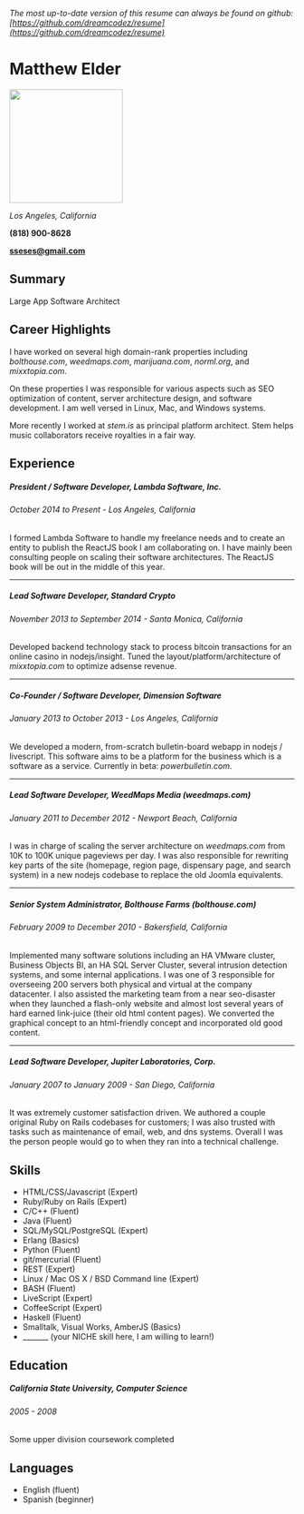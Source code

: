 *The most up-to-date version of this resume can always be found on github: [https://github.com/dreamcodez/resume](https://github.com/dreamcodez/resume)*

# Matthew Elder

<img width="200" src="http://i.imgur.com/W6kEcxB.jpg">

*Los Angeles, California*

**(818) 900-8628**

**sseses@gmail.com**

## Summary
Large App Software Architect

## Career Highlights
I have worked on several high domain-rank properties including _bolthouse.com_, _weedmaps.com_, _marijuana.com_, _norml.org_, and _mixxtopia.com_.

On these properties I was responsible for various aspects such as SEO optimization of content, server architecture design, and software development. I am well versed in Linux, Mac, and Windows systems.

More recently I worked at _stem.is_ as principal platform architect.  Stem helps music collaborators receive royalties in a fair way.

## Experience

##### President / Software Developer, Lambda Software, Inc.
###### October 2014 to Present - Los Angeles, California
I formed Lambda Software to handle my freelance needs and to create an entity to publish the ReactJS book I am collaborating on. I have mainly been consulting people on scaling their software architectures. The ReactJS book will be out in the middle of this year.
***
##### Lead Software Developer, Standard Crypto
###### November 2013 to September 2014 - Santa Monica, California
Developed backend technology stack to process bitcoin transactions for an online casino in nodejs/insight. Tuned the layout/platform/architecture of *mixxtopia.com* to optimize adsense revenue.
***
##### Co-Founder / Software Developer, Dimension Software
###### January 2013 to October 2013 - Los Angeles, California
We developed a modern, from-scratch bulletin-board webapp in nodejs / livescript. This software aims to be a platform for the business which is a software as a service. Currently in beta: _powerbulletin.com_.
***
##### Lead Software Developer, WeedMaps Media (_weedmaps.com_)
###### January 2011 to December 2012 - Newport Beach, California
I was in charge of scaling the server architecture on _weedmaps.com_ from 10K to 100K unique pageviews per day. I was also responsible for rewriting key parts of the site (homepage, region page, dispensary page, and search system) in a new nodejs codebase to replace the old Joomla equivalents.
***
##### Senior System Administrator, Bolthouse Farms (_bolthouse.com_)
###### February 2009 to December 2010 - Bakersfield, California
Implemented many software solutions including an HA VMware cluster, Business Objects BI, an HA SQL Server Cluster, several intrusion detection systems, and some internal applications. I was one of 3 responsible for overseeing 200 servers both physical and virtual at the company datacenter. I also assisted the marketing team from a near seo-disaster when they launched a flash-only website and almost lost several years of hard earned link-juice (their old html content pages). We converted the graphical concept to an html-friendly concept and incorporated old good content.
***
##### Lead Software Developer, Jupiter Laboratories, Corp.
###### January 2007 to January 2009 - San Diego, California
It was extremely customer satisfaction driven. We authored a couple original Ruby on Rails codebases for customers; I was also trusted with tasks such as maintenance of email, web, and dns systems. Overall I was the person people would go to when they ran into a technical challenge.



## Skills
* HTML/CSS/Javascript (Expert)
* Ruby/Ruby on Rails (Expert)
* C/C++ (Fluent)
* Java (Fluent)
* SQL/MySQL/PostgreSQL (Expert)
* Erlang (Basics)
* Python (Fluent)
* git/mercurial (Fluent)
* REST (Expert)
* Linux / Mac OS X / BSD Command line  (Expert)
* BASH (Fluent)
* LiveScript (Expert)
* CoffeeScript (Expert)
* Haskell (Fluent)
* Smalltalk, Visual Works, AmberJS (Basics)
* _______ (your NICHE skill here, I am willing to learn!)

## Education
##### California State University, Computer Science
###### 2005 - 2008
Some upper division coursework completed


## Languages

* English (fluent)
* Spanish (beginner)
